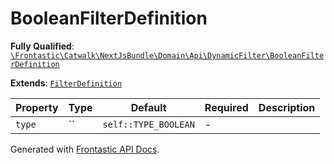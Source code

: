 #  BooleanFilterDefinition

**Fully Qualified**: [`\Frontastic\Catwalk\NextJsBundle\Domain\Api\DynamicFilter\BooleanFilterDefinition`](../../../../../../src/php/NextJsBundle/Domain/Api/DynamicFilter/BooleanFilterDefinition.php)

**Extends**: [`FilterDefinition`](FilterDefinition.md)

Property|Type|Default|Required|Description
--------|----|-------|--------|-----------
`type` | `` | `self::TYPE_BOOLEAN` | - | 

Generated with [Frontastic API Docs](https://github.com/FrontasticGmbH/apidocs).

